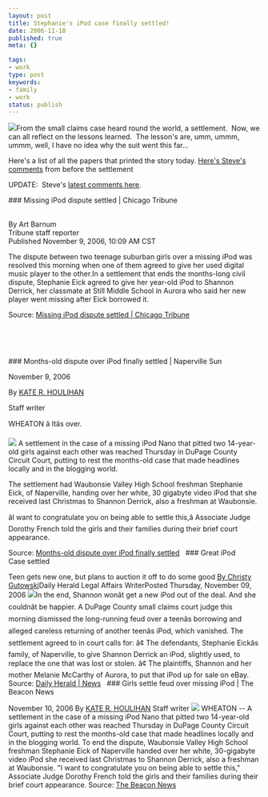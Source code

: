 ```yaml
---
layout: post
title: Stephanie's iPod case finally settled!
date: 2006-11-10
published: true
meta: {}

tags:
- work
type: post
keywords:
- family
- work
status: publish
---
```



[![](http://blog.andyeick.com/content/binary/WindowsLiveWriter/StephaniesiPodcasefinallysettled_70C9/ipod_thumb.jpg)](http://blog.andyeick.com/content/binary/WindowsLiveWriter/StephaniesiPodcasefinallysettled_70C9/ipod2.jpg)From the small claims case heard round the world, a settlement.  Now, we can all reflect on the lessons learned.  The lesson's are, umm, ummm, ummm, well, I have no idea why the suit went this far...



Here's a list of all the papers that printed the story today. [Here's Steve's comments](http://blog.andyeick.com/2006/10/21/Pretrial+Settlement+Conference.aspx) from before the settlement



UPDATE:  Steve's [latest comments here](http://blog.andyeick.com/2006/11/10/The+End+Of+A+Nuisance+Lawsuit.aspx).

 <!-- blockquote  --> ### Missing iPod dispute settled | Chicago Tribune

<br />By Art Barnum<br />Tribune staff reporter<br />Published November 9, 2006, 10:09 AM CST

The dispute between two teenage suburban girls over a missing iPod was resolved this morning when one of them agreed to give her used digital music player to the other.In a settlement that ends the months-long civil dispute, Stephanie Eick agreed to give her year-old iPod to Shannon Derrick, her classmate at Still Middle School in Aurora who said her new player went missing after Eick borrowed it.

<!-- endblockquote  -->

Source: [Missing iPod dispute settled | Chicago Tribune](http://www.chicagotribune.com/news/custom/newsroom/chi-061109ipod,1,1255710.story?coll=chi-news-hed)



 



 

 <!-- blockquote  --> ### Months-old dispute over iPod finally settled | Naperville Sun



November 9, 2006



By [KATE R. HOULIHAN](mailto:khoulihan@scn1.com?Subject=Story.Response)



Staff writer



WHEATON â Itâs over.



[![](http://blog.andyeick.com/content/binary/WindowsLiveWriter/StephaniesiPodcasefinallysettled_70C9/20061109_16_11_59_1772624001_thumb.png)](http://blog.andyeick.com/content/binary/WindowsLiveWriter/StephaniesiPodcasefinallysettled_70C9/20061109_16_11_59_17726240012.png) A settlement in the case of a missing iPod Nano that pitted two 14-year-old girls against each other was reached Thursday in DuPage County Circuit Court, putting to rest the months-old case that made headlines locally and in the blogging world.



The settlement had Waubonsie Valley High School freshman Stephanie Eick, of Naperville, handing over her white, 30 gigabyte video iPod that she received last Christmas to Shannon Derrick, also a freshman at Waubonsie.



âI want to congratulate you on being able to settle this,â Associate Judge Dorothy French told the girls and their families during their brief court appearance.

<!-- endblockquote  -->

Source: [Months-old dispute over iPod finally settled](http://www.suburbanchicagonews.com/napervillesun/news/130807,6_1_NA09_WEBIPOD_S1.article)      ### Great iPod Case settled

 Teen gets new one, but plans to auction it off to do some good  [By Christy Gutowski](mailto:cgutowski@dailyherald.com)Daily Herald Legal Affairs WriterPosted Thursday, November 09, 2006  ![](http://www.dailyherald.com/images/spacer.gif)In the end, Shannon wonât get a new iPod out of the deal.  And she couldnât be happier.  A DuPage County small claims court judge this morning dismissed the long-running feud over a teenâs borrowing and alleged careless returning of another teenâs iPod, which vanished. The settlement agreed to in court calls for:  â¢ The defendants, Stephanie Eickâs family, of Naperville, to give Shannon Derrick an iPod, slightly used, to replace the one that was lost or stolen.  â¢ The plaintiffs, Shannon and her mother Melanie McCarthy of Aurora, to put that iPod up for sale on eBay. Source: [Daily Herald | News](http://www.dailyherald.com/story.asp?id=248342)     ### Girls settle feud over missing iPod | The Beacon News

 November 10, 2006  By [KATE R. HOULIHAN](mailto:khoulihan@scn1.com?Subject=Story.Response) Staff writer  [![](http://blog.andyeick.com/content/binary/WindowsLiveWriter/StephaniesiPodcasefinallysettled_70C9/steph13.jpg)](http://www.suburbanchicagonews.com/beaconnews/news/131427,2_1_AU10_IPOD_S1.article) WHEATON -- A settlement in the case of a missing iPod Nano that pitted two 14-year-old girls against each other was reached Thursday in DuPage County Circuit Court, putting to rest the months-old case that made headlines locally and in the blogging world.  To end the dispute, Waubonsie Valley High School freshman Stephanie Eick of Naperville handed over her white, 30-gigabyte video iPod she received last Christmas to Shannon Derrick, also a freshman at Waubonsie.  "I want to congratulate you on being able to settle this," Associate Judge Dorothy French told the girls and their families during their brief court appearance. Source: [The Beacon News](http://www.suburbanchicagonews.com/beaconnews/news/131427,2_1_AU10_IPOD_S1.article)

